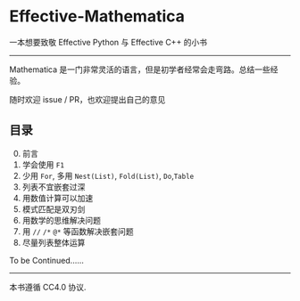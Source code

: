 # Effective-Mathematica

一本想要致敬 Effective Python 与 Effective C++ 的小书

---

Mathematica 是一门非常灵活的语言，但是初学者经常会走弯路。总结一些经验。

随时欢迎 issue / PR，也欢迎提出自己的意见

## 目录

0. 前言
1. 学会使用 `F1`
2. 少用 `For`, 多用 `Nest(List)`, `Fold(List)`, `Do`,`Table`
3. 列表不宜嵌套过深
4. 用数值计算可以加速
5. 模式匹配是双刃剑
6. 用数学的思维解决问题
7. 用 `//` `/*` `@*` 等函数解决嵌套问题
8. 尽量列表整体运算

To be Continued......

---

本书遵循 CC4.0 协议.
